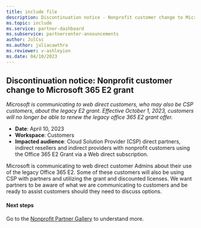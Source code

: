 ```yaml
---
title: include file
description: Discontinuation notice - Nonprofit customer change to Microsoft 365 E2 grant from April 10, 2023
ms.topic: include
ms.service: partner-dashboard
ms.subservice: partnercenter-announcements
author: JulCsc
ms.author: juliacawthra
ms.reviewer: v-ashleyion
ms.date: 04/10/2023
---
```


## Discontinuation notice: Nonprofit customer change to Microsoft 365 E2 grant

*Microsoft is communicating to web direct customers, who may also be CSP customers, about the legacy E2 grant. Effective October 1, 2023, customers will no longer be able to renew the legacy office 365 E2 grant offer.*

- **Date**: April 10, 2023
- **Workspace**: Customers
- **Impacted audience**: Cloud Solution Provider (CSP) direct partners, indirect resellers and indirect providers with nonprofit customers using the Office 365 E2 Grant via a Web direct subscription.

Microsoft is communicating to web direct customer Admins about their use of the legacy Office 365 E2. Some of these customers will also be using CSP with partners and utilizing the grant and discounted licenses. We want partners to be aware of what we are communicating to customers and be ready to assist customers should they need to discuss options.

#### Next steps

Go to the [Nonprofit Partner Gallery](https://partner.microsoft.com/asset/collection/nonprofit-customer-change-to-o365-e2-grant#/) to understand more.
